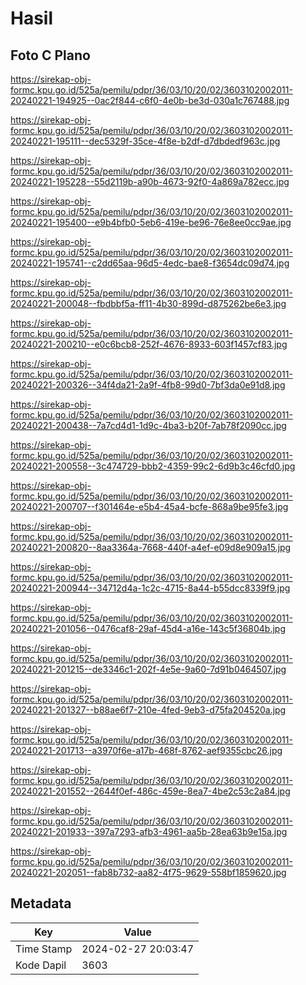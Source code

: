 # Hasil

## Foto C Plano

https://sirekap-obj-formc.kpu.go.id/525a/pemilu/pdpr/36/03/10/20/02/3603102002011-20240221-194925--0ac2f844-c6f0-4e0b-be3d-030a1c767488.jpg

https://sirekap-obj-formc.kpu.go.id/525a/pemilu/pdpr/36/03/10/20/02/3603102002011-20240221-195111--dec5329f-35ce-4f8e-b2df-d7dbdedf963c.jpg

https://sirekap-obj-formc.kpu.go.id/525a/pemilu/pdpr/36/03/10/20/02/3603102002011-20240221-195228--55d2119b-a90b-4673-92f0-4a869a782ecc.jpg

https://sirekap-obj-formc.kpu.go.id/525a/pemilu/pdpr/36/03/10/20/02/3603102002011-20240221-195400--e9b4bfb0-5eb6-419e-be96-76e8ee0cc9ae.jpg

https://sirekap-obj-formc.kpu.go.id/525a/pemilu/pdpr/36/03/10/20/02/3603102002011-20240221-195741--c2dd65aa-96d5-4edc-bae8-f3654dc09d74.jpg

https://sirekap-obj-formc.kpu.go.id/525a/pemilu/pdpr/36/03/10/20/02/3603102002011-20240221-200048--fbdbbf5a-ff11-4b30-899d-d875262be6e3.jpg

https://sirekap-obj-formc.kpu.go.id/525a/pemilu/pdpr/36/03/10/20/02/3603102002011-20240221-200210--e0c6bcb8-252f-4676-8933-603f1457cf83.jpg

https://sirekap-obj-formc.kpu.go.id/525a/pemilu/pdpr/36/03/10/20/02/3603102002011-20240221-200326--34f4da21-2a9f-4fb8-99d0-7bf3da0e91d8.jpg

https://sirekap-obj-formc.kpu.go.id/525a/pemilu/pdpr/36/03/10/20/02/3603102002011-20240221-200438--7a7cd4d1-1d9c-4ba3-b20f-7ab78f2090cc.jpg

https://sirekap-obj-formc.kpu.go.id/525a/pemilu/pdpr/36/03/10/20/02/3603102002011-20240221-200558--3c474729-bbb2-4359-99c2-6d9b3c46cfd0.jpg

https://sirekap-obj-formc.kpu.go.id/525a/pemilu/pdpr/36/03/10/20/02/3603102002011-20240221-200707--f301464e-e5b4-45a4-bcfe-868a9be95fe3.jpg

https://sirekap-obj-formc.kpu.go.id/525a/pemilu/pdpr/36/03/10/20/02/3603102002011-20240221-200820--8aa3364a-7668-440f-a4ef-e09d8e909a15.jpg

https://sirekap-obj-formc.kpu.go.id/525a/pemilu/pdpr/36/03/10/20/02/3603102002011-20240221-200944--34712d4a-1c2c-4715-8a44-b55dcc8339f9.jpg

https://sirekap-obj-formc.kpu.go.id/525a/pemilu/pdpr/36/03/10/20/02/3603102002011-20240221-201056--0476caf8-29af-45d4-a16e-143c5f36804b.jpg

https://sirekap-obj-formc.kpu.go.id/525a/pemilu/pdpr/36/03/10/20/02/3603102002011-20240221-201215--de3346c1-202f-4e5e-9a60-7d91b0464507.jpg

https://sirekap-obj-formc.kpu.go.id/525a/pemilu/pdpr/36/03/10/20/02/3603102002011-20240221-201327--b88ae6f7-210e-4fed-9eb3-d75fa204520a.jpg

https://sirekap-obj-formc.kpu.go.id/525a/pemilu/pdpr/36/03/10/20/02/3603102002011-20240221-201713--a3970f6e-a17b-468f-8762-aef9355cbc26.jpg

https://sirekap-obj-formc.kpu.go.id/525a/pemilu/pdpr/36/03/10/20/02/3603102002011-20240221-201552--2644f0ef-486c-459e-8ea7-4be2c53c2a84.jpg

https://sirekap-obj-formc.kpu.go.id/525a/pemilu/pdpr/36/03/10/20/02/3603102002011-20240221-201933--397a7293-afb3-4961-aa5b-28ea63b9e15a.jpg

https://sirekap-obj-formc.kpu.go.id/525a/pemilu/pdpr/36/03/10/20/02/3603102002011-20240221-202051--fab8b732-aa82-4f75-9629-558bf1859620.jpg


## Metadata

| Key        | Value               |
| ---------- | ------------------- |
| Time Stamp | 2024-02-27 20:03:47 |
| Kode Dapil | 3603                |



